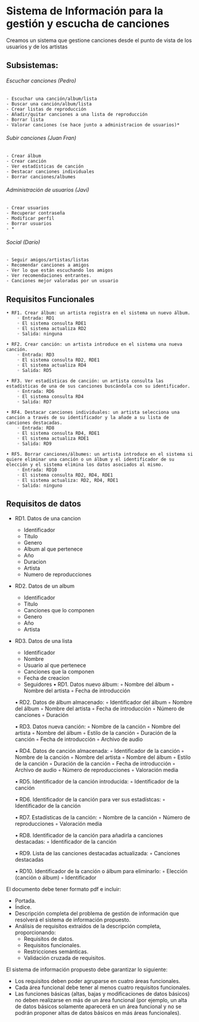 # Sistema de Información para la gestión y escucha de canciones

Creamos un sistema que gestione canciones desde el punto de vista de los usuarios y de los artistas

## Subsistemas:

###### Escuchar canciones (Pedro)
	- Escuchar una canción/album/lista
	- Buscar una canción/album/lista
	- Crear listas de reproducción
	- Añadir/quitar canciones a una lista de reproducción
	- Borrar lista
	- Valorar canciones (se hace junto a administracion de usuarios)*

###### Subir canciones (Juan Fran)
	- Crear álbum
	- Crear canción
	- Ver estadísticas de canción
	- Destacar canciones individuales
	- Borrar canciones/albumes
	
###### Administración de usuarios (Javi)
	- Crear usuarios
	- Recuperar contraseña
	- Modificar perfil
	- Borrar usuarios
	- *
	
###### Social (Darío)
	- Seguir amigos/artistas/listas
	- Recomendar canciones a amigos
	- Ver lo que están escuchando los amigos
	- Ver recomendaciones entrantes.
	- Canciones mejor valoradas por un usuario
	
## Requisitos Funcionales
    • RF1. Crear álbum: un artista registra en el sistema un nuevo álbum.
        ◦ Entrada: RD1
        ◦ El sistema consulta RDE1
        ◦ El sistema actualiza RD2
        ◦ Salida: ninguna

    • RF2. Crear canción: un artista introduce en el sistema una nueva canción.
        ◦ Entrada: RD3
        ◦ El sistema consulta RD2, RDE1
        ◦ El sistema actualiza RD4
        ◦ Salida: RD5

    • RF3. Ver estadísticas de canción: un artista consulta las estadísticas de una de sus canciones buscándola con su identificador.
        ◦ Entrada: RD6
        ◦ El sistema consulta RD4
        ◦ Salida: RD7

    • RF4. Destacar canciones individuales: un artista selecciona una canción a través de su identificador y la añade a su lista de canciones destacadas.
        ◦ Entrada: RD8
        ◦ El sistema consulta RD4, RDE1
        ◦ El sistema actualiza RDE1
        ◦ Salida: RD9

    • RF5. Borrar canciones/álbumes: un artista introduce en el sistema si quiere eliminar una canción o un álbum y el identificador de su elección y el sistema elimina los datos asociados al mismo.
        ◦ Entrada: RD10
        ◦ El sistema consulta RD2, RD4, RDE1
        ◦ El sistema actualiza: RD2, RD4, RDE1
        ◦ Salida: ninguno
	
## Requisitos de datos
- RD1. Datos de una cancion
	- Identificador
	- Titulo
	- Genero
	- Album al que pertenece
	- Año
	- Duracion
	- Artista
	- Numero de reproducciones
	
- RD2. Datos de un album
	- Identificador
	- Titulo
	- Canciones que lo componen
	- Genero
	- Año
	- Artista
	
- RD3. Datos de una lista
	- Identificador
	- Nombre
	- Usuario al que pertenece
	- Canciones que la componen
	- Fecha de creacion
	- Seguidores
    • RD1. Datos nuevo álbum:
        ◦ Nombre del álbum
        ◦ Nombre del artista
        ◦ Fecha de introducción

    • RD2. Datos de álbum almacenado:
        ◦ Identificador del álbum
        ◦ Nombre del álbum
        ◦ Nombre del artista
        ◦ Fecha de introducción
        ◦ Número de canciones
        ◦ Duración

    • RD3. Datos nueva canción:
        ◦ Nombre de la canción
        ◦ Nombre del artista
        ◦ Nombre del álbum
        ◦ Estilo de la canción
        ◦ Duración de la canción
        ◦ Fecha de introducción
        ◦ Archivo de audio

    • RD4. Datos de canción almacenada:
        ◦ Identificador de la canción
        ◦ Nombre de la canción
        ◦ Nombre del artista
        ◦ Nombre del álbum
        ◦ Estilo de la canción
        ◦ Duración de la canción
        ◦ Fecha de introducción
        ◦ Archivo de audio
        ◦ Número de reproducciones
        ◦ Valoración media

    • RD5. Identificador de la canción introducida:
        ◦ Identificador de la canción

    • RD6. Identificador de la canción para ver sus estadístcas:
        ◦ Identificador de la canción

    • RD7. Estadísticas de la canción:
        ◦ Nombre de la canción
        ◦ Número de reproducciones
        ◦ Valoración media

    • RD8. Identificador de la canción para añadirla a canciones destacadas:
        ◦ Identificador de la canción

    • RD9. Lista de las canciones destacadas actualizada:
        ◦ Canciones destacadas

    • RD10. Identificador de la canción o álbum para eliminarlo:
        ◦ Elección (canción o álbum)
        ◦ Identificador

El documento debe tener formato pdf e incluir:

   - Portada.
   - Índice.
   - Descripción completa del problema de gestión de información que resolverá el sistema de información propuesto.
   - Análisis de requisitos extraídos de la descripción completa, proporcionando:
       - Requisitos de datos.
       - Requisitos funcionales.
       - Restricciones semánticas.
       - Validación cruzada de requisitos.

El sistema de información propuesto debe garantizar lo siguiente:

   - Los requisitos deben poder agruparse en cuatro áreas funcionales.
   - Cada área funcional debe tener al menos cuatro requisitos funcionales.
   - Las funciones básicas (altas, bajas y modificaciones de datos básicos) no deben realizarse en más de un área funcional (por ejemplo, un alta de datos básicos solamente aparecerá en un área funcional y no se podrán proponer altas de datos básicos en más áreas funcionales).

